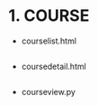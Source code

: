 # 1. COURSE
+ courselist.html
```html

```
+ coursedetail.html
```html

```

+ courseview.py
```python

```